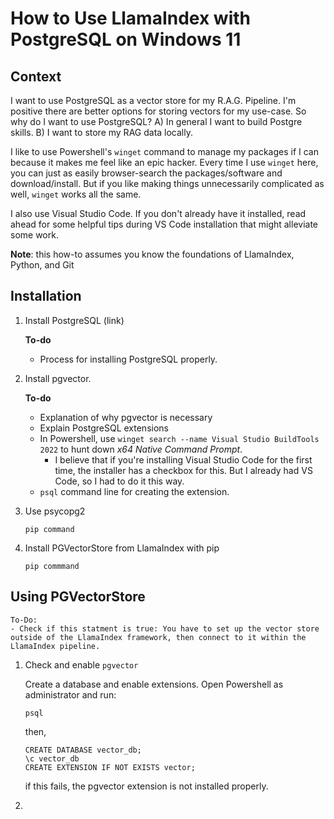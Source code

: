# How to Use LlamaIndex with PostgreSQL on Windows 11
## Context
I want to use PostgreSQL as a vector store for my R.A.G. Pipeline. I'm positive there are better options for storing vectors for my use-case. So why do I want to use PostgreSQL? A) In general I want to build Postgre skills. B) I want to store my RAG data locally.

I like to use Powershell's `winget` command to manage my packages if I can because it makes me feel like an epic hacker. Every time I use `winget` here, you can just as easily browser-search the packages/software and download/install. But if you like making things unnecessarily complicated as well, `winget` works all the same. 

I also use Visual Studio Code. If you don't already have it installed, read ahead for some helpful tips during VS Code installation that might alleviate some work. 

**Note**: this how-to assumes you know the foundations of LlamaIndex, Python, and Git

## Installation
1. Install PostgreSQL (link)
    
    **To-do**
    - Process for installing PostgreSQL properly.

2. Install pgvector.

    **To-do**
    - Explanation of why pgvector is necessary
    - Explain PostgreSQL extensions
    - In Powershell, use `winget search --name Visual Studio BuildTools 2022` to hunt down *x64 Native Command Prompt*.
        - I believe that if you're installing Visual Studio Code for the first time, the installer has a checkbox for this. But I already had VS Code, so I had to do it this way.
    - `psql` command line for creating the extension.

3. Use psycopg2

    `pip command`
4. Install PGVectorStore from LlamaIndex with pip

    `pip commmand`

## Using PGVectorStore
    To-Do: 
    - Check if this statment is true: You have to set up the vector store outside of the LlamaIndex framework, then connect to it within the LlamaIndex pipeline.
1. Check and enable `pgvector`

    Create a database and enable extensions. Open Powershell as administrator and run:

    `psql`

    then,
    ```
    CREATE DATABASE vector_db;
    \c vector_db
    CREATE EXTENSION IF NOT EXISTS vector;
    ```
    if this fails, the pgvector extension is not installed properly.
2. 